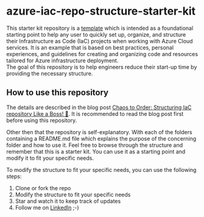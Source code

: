 # azure-iac-repo-structure-starter-kit

This starter kit repository is a [template](https://docs.github.com/en/repositories/creating-and-managing-repositories/creating-a-repository-from-a-template) which is intended as a foundational
starting point to help any user to quickly set up, organize, and structure their
Infrastructure as Code (IaC) projects when working with Azure Cloud services.
It is an example that is based on best practices, personal experiences, and
guidelines for creating and organizing code and resources tailored for Azure
infrastructure deployment.\
The goal of this repository is to help engineers reduce their start-up time by
providing the necessary structure.

## How to use this repository

The details are described in the blog post [Chaos to Order: Structuring IaC repository Like a Boss! 👑](https://www.devjev.nl/posts/2023/chaos-to-order-structuring-iac-repository-like-a-boss/).
It is recommended to read the blog post first before using this repository.

Other then that the repository is self-explanatory. With each of the folders containing a README.md
file which explains the purpose of the concerning folder and how to use it. Feel free to browse
through the structure and remember that this is a starter kit. You can use it as a starting point
and modify it to fit your specific needs.

To modify the structure to fit your specific needs, you can use the following steps:
1. Clone or fork the repo
2. Modify the structure to fit your specific needs
3. Star and watch it to keep track of updates
4. Follow me on [LinkedIn](https://www.linkedin.com/in/jev-suchoi/) ;-)
